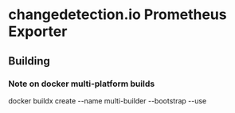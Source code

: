 # changedetection.io Prometheus Exporter

## Building
### Note on docker multi-platform builds
docker buildx create --name multi-builder --bootstrap --use